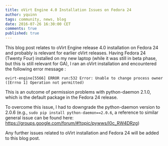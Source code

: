 ```yaml
---
title: oVirt Engine 4.0 Installation Issues on Fedora 24
author: yquinn
tags: community, news, blog
date: 2016-07-26 16:30:00 CET
comments: true
published: true
---
```


This blog post relates to oVirt Engine release 4.0 installation on Fedora 24 and probably is relevant for earlier oVirt releases.
Having Fedora 24 (Twenty Four) installed on my new laptop (while it was still in beta phase, but this is still relevant for GA),
I ran an oVirt installation and encountered the following error message :

```
ovirt-engine[5566] ERROR run:532 Error: Unable to change process owner ([Errno 1] Operation not permitted)
```

This is an outcome of permission problems with python-daemon 2.1.0, which is the default package in the Fedora 24 release.

To overcome this issue, I had to downgrade the python-daemon version to 2.0.6 (e.g., `sudo pip install python-daemon==2.0.6`,
a reference to similar general issue can be found here: https://groups.google.com/forum/#!topic/pywws/I0c_RW4DRzg)

Any further issues related to oVirt installation and Fedora 24 will be added to this blog post.
